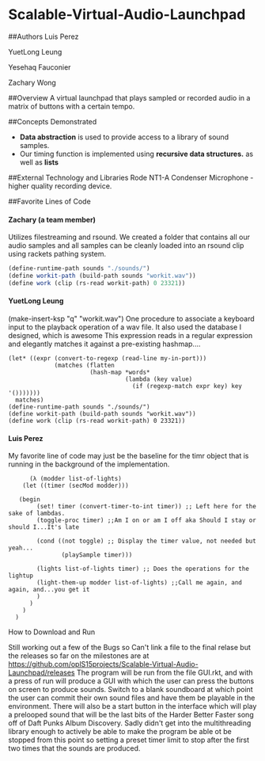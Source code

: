 # Scalable-Virtual-Audio-Launchpad

##Authors
Luis Perez

YuetLong Leung

Yesehaq Fauconier

Zachary Wong

##Overview
A virtual launchpad that plays sampled or recorded audio in a matrix of buttons with a certain tempo.

##Concepts Demonstrated

* **Data abstraction** is used to provide access to a library of sound samples.
* Our timing function is implemented using  **recursive data structures.** as well as **lists**

##External Technology and Libraries
Rode NT1-A Condenser Microphone - higher quality recording device.

##Favorite Lines of Code
#### Zachary (a team member)
Utilizes filestreaming and rsound.  We created a folder that contains all our audio samples and all samples can be cleanly loaded into an rsound clip using rackets pathing system.
```scheme
(define-runtime-path sounds "./sounds/")
(define workit-path (build-path sounds "workit.wav"))
(define work (clip (rs-read workit-path) 0 23321))
```

#### YuetLong Leung
(make-insert-ksp "q" "workit.wav")
One procedure to associate a keyboard input to the playback operation of a wav file.
It also used the database I designed, which is awesome
This expression reads in a regular expression and elegantly matches it against a pre-existing hashmap....
```
(let* ((expr (convert-to-regexp (read-line my-in-port)))
             (matches (flatten
                       (hash-map *words*
                                 (lambda (key value)
                                   (if (regexp-match expr key) key '()))))))
  matches)
(define-runtime-path sounds "./sounds/")
(define workit-path (build-path sounds "workit.wav"))
(define work (clip (rs-read workit-path) 0 23321))
```
#### Luis Perez
 My favorite line of code may just be the baseline for the timr object that is running in the background of the implementation.
 ```
       (λ (modder list-of-lights)
     (let ((timer (secMod modder))) 
  
    (begin  
         (set! timer (convert-timer-to-int timer)) ;; Left here for the sake of lambdas.
         (toggle-proc timer) ;;Am I on or am I off aka Should I stay or should I...It's late
   
         (cond ((not toggle) ;; Display the timer value, not needed but yeah...
                (playSample timer)))
         
         (lights list-of-lights timer) ;; Does the operations for the lightup
         (light-them-up modder list-of-lights) ;;Call me again, and again, and...you get it
         )
       )
     )
   )
   ```
   
   
How to Download and Run

 Still working out a few of the Bugs so Can't link a file to the final relase but the releases so far on the milestones are at 
 https://github.com/oplS15projects/Scalable-Virtual-Audio-Launchpad/releases
 The program will be run from the file GUI.rkt, and with a press of run will produce a GUI with which the user can press the buttons on screen to produce sounds.
 Switch to a blank soundboard at which point the user can commit their own sound files and have them be playable in the environment.
 There will also be a start button in the interface which will play a prelooped sound that will be the last bits of the Harder Better Faster song off of Daft Punks Album Discovery.
 Sadly didn't get into the multithreading library enough to actively be able to make the program be able ot be stopped from this point so setting a preset timer limit to stop after the first two times that the sounds are produced.
